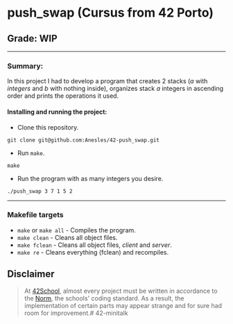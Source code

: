 # **push_swap (Cursus from 42 Porto)**
## **Grade: WIP**
---
### **Summary:**

In this project I had to develop a program that creates 2 stacks (_a_ with _integers_ and _b_ with nothing inside), organizes stack _a_ integers in ascending order and prints the operations it used.

#### **Installing and running the project:**
* Clone this repository.
```
git clone git@github.com:Anesles/42-push_swap.git
```
* Run `make`.
```
make
```
* Run the program with as many integers you desire.
```
./push_swap 3 7 1 5 2
```
---
### **Makefile targets**
* `make` or `make all` - Compiles the program.
* `make clean` - Cleans all object files.
* `make fclean` - Cleans all object files, _client_ and _server_.
* `make re` - Cleans everything (fclean) and recompiles.
## Disclaimer
> At [42School](https://en.wikipedia.org/wiki/42_(school)), almost every project must be written in accordance to the [Norm](./extras/en_norm.pdf), the schools' coding standard. As a result, the implementation of certain parts may appear strange and for sure had room for improvement.# 42-minitalk
